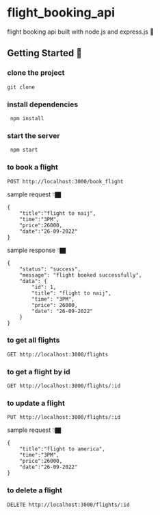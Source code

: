 # flight_booking_api
flight booking api built with node.js and express.js 🎉

## Getting Started 🎉

### clone the project
```
git clone
```

### install dependencies

```
 npm install
```

### start the server

```
 npm start
```

### to book a flight

```
POST http://localhost:3000/book_flight
```

sample request 👇🏿
```
{
    "title":"flight to naij",
    "time":"3PM",
    "price":26000,
    "date":"26-09-2022"
}
```

sample response 👇🏿
```
{
    "status": "success",
    "message": "flight booked successfully",
    "data": {
        "id": 1,
        "title": "flight to naij",
        "time": "3PM",
        "price": 26000,
        "date": "26-09-2022"
    }
}
```

### to get all flights

```
GET http://localhost:3000/flights
```

### to get a flight by id

```
GET http://localhost:3000/flights/:id
```

### to update a flight

```
PUT http://localhost:3000/flights/:id
```

sample request 👇🏿
```
{
    "title":"flight to america",
    "time":"3PM",
    "price":26000,
    "date":"26-09-2022"
}
```

### to delete a flight

```
DELETE http://localhost:3000/flights/:id
```